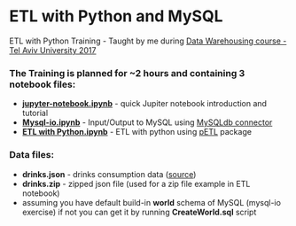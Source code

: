 # ETL with Python and MySQL
ETL with Python Training - Taught by me during [Data Warehousing course - Tel Aviv University 2017](http://www30.tau.ac.il/yedion/syllabuse.asp?course=0571417202)
  
### The Training is planned for ~2 hours and containing 3 notebook files:
* **[jupyter-notebook.ipynb](/jupyter-notebook.ipynb)** - quick Jupiter notebook introduction and tutorial
* **[Mysql-io.ipynb](/Mysql-io.ipynb)**   - Input/Output to MySQL using [MySQLdb connector](http://mysql-python.sourceforge.net/MySQLdb.html)
* **[ETL with Python.ipynb](/ETL%20with%20Python.ipynb)**  - ETL with python using [pETL](https://petl.readthedocs.io/en/latest/) package

### Data files:
* **drinks.json** - drinks consumption data ([source](https://github.com/justmarkham)) 
* **drinks.zip** - zipped json file (used for a zip file example in ETL notebook)
* assuming you have default build-in **world** schema of MySQL (mysql-io exercise) if not you can get it by running **CreateWorld.sql** script
